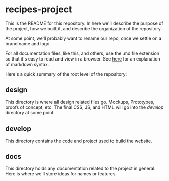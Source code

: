 # recipes-project

This is the README for this repository. In here we'll describe the purpose of the project, how we built it, and describe the organization of the repository.

At some point, we'll probably want to rename our repo, once we settle on a brand name and logo.

For all documentation files, like this, and others, use the .md file extension so that it's easy to read and view in a browser. See [here](https://help.github.com/articles/markdown-basics/) for an explanation of markdown syntax. 

Here's a quick summary of the root level of the repository:

## design
This directory is where all design related files go. Mockups, Prototypes, proofs of concept, etc. The final CSS, JS, and HTML will go into the _develop_ directory at some point.

## develop
This directory contains the code and project used to build the website.

## docs
This directory holds any documentation related to the project in general. Here is where we'll store ideas for names or features.